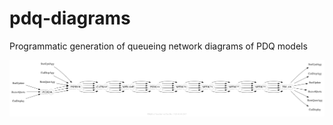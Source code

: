 # pdq-diagrams

Programmatic generation of queueing network diagrams of PDQ models

![PDQ diagram](images/baseline.png)


